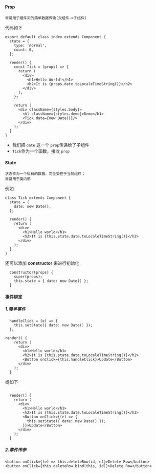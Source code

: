 #### Prop

```
常常用于组件间的简单数据传输(父组件->子组件)
```

代码如下

```react
export default class index extends Component {
  state = {
    type: 'normal',
    count: 0,
  };

  render() {
    const Tick = (props) => {
      return (
        <div>
          <h1>Hello World!</h1>
          <h2>It is {props.date.toLocaleTimeString()}</h2>
        </div>
      );
    };

    return (
      <div className={styles.body}>
        <h1 className={styles.demo}>Demo</h1>
        <Tick date={new Date()}/>
      </div>
    );
  }
}
```

- 我们把 `date` 这一个 `prop`传递给了子组件
- `Tick`作为一个函数，接收 `prop`

#### State

```
状态作为一个私有的数据，完全受控于当前组件；
常常用于类内部
```

例如

```react
class Tick extends Component {
  state = {
    date: new Date(),
  };

  render() {
    return (
      <div>
        <h1>Hello world</h1>
        <h2>It is {this.state.date.toLocaleTimeString()}</h2>
      </div>
    );
  }
}
```

还可以添加 **constructor** 来进行初始化

```react
  constructor(props) {
    super(props);
    this.state = { date: new Date() };
  }
```

#### 事件绑定

##### 1.简单事件

```react
  handleClick = (e) => {
    this.setState({ date: new Date() });
  };

render() {
    return (
      <div>
        <h1>Hello world</h1>
        <h2>It is {this.state.date.toLocaleTimeString()}</h2>
        <Button onClick={this.handleClick}>Update</Button>
      </div>
    );
  }
```

或如下

```react

  render() {
    return (
      <div>
        <h1>Hello world</h1>
        <h2>It is {this.state.date.toLocaleTimeString()}</h2>
        <Button onClick={(e) => {
          this.setState({ date: new Date() });
        }}>Update</Button>
      </div>
    );
  }
```

##### 2.事件传参

```react
<button onClick={(e) => this.deleteRow(id, e)}>Delete Row</button>
<button onClick={this.deleteRow.bind(this, id)}>Delete Row</button>
```

